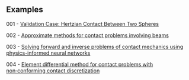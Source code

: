 ## Examples

001 - [Validation Case: Hertzian Contact Between Two Spheres](https://www.simscale.com/docs/validation-cases/hertzian-contact-between-two-spheres/)

002 - [Approximate methods for contact problems involving beams](https://doi.org/10.1177/03093247231200911)

003 - [Solving forward and inverse problems of contact mechanics using physics-informed neural networks](https://doi.org/10.1186/s40323-024-00265-3)

004 - [Element differential method for contact problems with non‑conforming contact discretization](https://doi.org/10.1007/s00366-024-01963-7)

